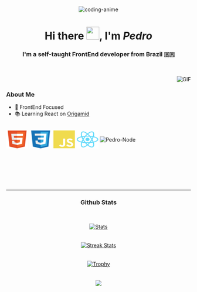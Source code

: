 <p align="center">
  <img  alt="coding-anime" width = "50%" align="middle" 
      src="https://64.media.tumblr.com/ba8c705edd2bed0a28d9458811155d69/tumblr_pap19zg4ae1w3zg6go1_500.gif">
</p>

<h1 align="center"> Hi there <img src="https://em-content.zobj.net/thumbs/120/google/350/saluting-face_1fae1.png" width="35px" height="35px">, I'm <i>Pedro</i> </h1>

<h3 align="center" >
    I'm a self-taught FrontEnd developer from Brazil 🇧🇷 </h3>
<br /> <br />
   
<a target="_blank" align="right">
    <img align="right" height="300" alt="GIF" src="https://user-images.githubusercontent.com/57133330/188281408-c67df9ee-fd1f-4b37-833b-f02848f1ce02.gif"/>
</a> <br>

<div align-"left">
    
  <h3>About Me</h3>
  

  <ul>
    <li>🎨 FrontEnd Focused </li>
    <li>📚 Learning React on <a href= "https://www.origamid.com/"> Origamid </a></li>
  </ul>
  
  <Br>
  
  <div display="inline-block">
  <img align="center" alt="Pedro-HTML" height="50" width="60" src="https://raw.githubusercontent.com/devicons/devicon/master/icons/html5/html5-original.svg">
  <img align="center" alt="Pedro-CSS" height="50" width="60" src="https://raw.githubusercontent.com/devicons/devicon/master/icons/css3/css3-original.svg">
  <img align="center" alt="Pedro-Js" height="50" width="60" src="https://raw.githubusercontent.com/devicons/devicon/master/icons/javascript/javascript-plain.svg">
  <img align="center" alt="Pedro-React" height="50" width="60" src="https://raw.githubusercontent.com/devicons/devicon/master/icons/react/react-original.svg">
  <img align="center" alt="Pedro-Node" heigh8t="50" width="60" src="https://cdn.jsdelivr.net/gh/devicons/devicon/icons/nodejs/nodejs-original.svg" />
  </div>
  
</div>
  
<br><br><br><br><br>

<hr>

<h3 align="center"> Github Stats </h3>

<br> 

<!-- [![Pedro's GitHub stats](https://github-readme-stats.vercel.app/api?username=pedromdrs&show_icons=true&theme=gruvbox&bg_color=00000000&)](https://github.com/PedroMdrs/github-readme-stats)
<br>
[![Top Langs](https://github-readme-stats.vercel.app/api/top-langs/?username=pedromdrs&layout=compact)](https://github.com/pedromdrs/github-readme-stats) -->

<p align = "center">
    <a width="49%" href="https://github-readme-stats.vercel.app">
        <img alt="Stats" src="https://github-readme-stats-git-masterrstaa-rickstaa.vercel.app/api?username=pedromdrs&count_private=true&theme=gruvbox&show_icons=true"/>
    </a> <br><br><br>
    <a href="https://github-readme-streak-stats.herokuapp.com" >
        <img width="49%" alt="Streak Stats" src="https://github-readme-streak-stats.herokuapp.com/?user=pedromdrs&theme=gruvbox&date_format=%5BY%20%5DM%20j"/>
    </a>  <br><br><br>
    <a  href="https://github.com/ryo-ma/github-profile-trophy">
        <img width="90%" alt="Trophy" src="https://github-profile-trophy.vercel.app/?username=pedromdrs&theme=gruvbox&row=1&column=6"/>
    </a> <br><br><br>
    <img width="49%" src="https://github-readme-stats-git-masterrstaa-rickstaa.vercel.app/api/top-langs/?username=pedromdrs&theme=gruvbox&layout=compact" align="center"/>
</p>





